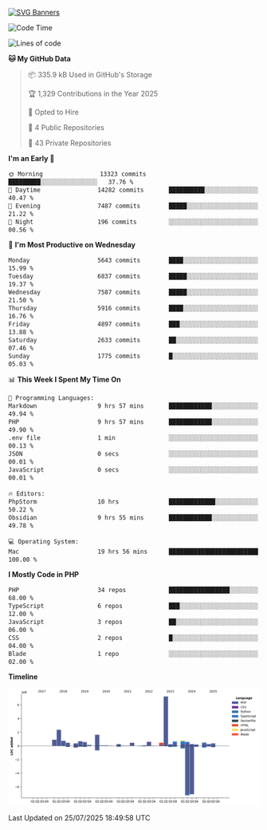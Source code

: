 [![SVG Banners](https://svg-banners.vercel.app/api?type=glitch&text1=Gere_Lajos%F0%9F%92%BB&width=800&height=400)](https://github.com/Akshay090/svg-banners)

<!--START_SECTION:waka-->
![Code Time](http://img.shields.io/badge/Code%20Time-2%2C707%20hrs%207%20mins-blue)

![Lines of code](https://img.shields.io/badge/From%20Hello%20World%20I%27ve%20Written-20.2%20million%20lines%20of%20code-blue)

**🐱 My GitHub Data** 

> 📦 335.9 kB Used in GitHub's Storage 
 > 
> 🏆 1,329 Contributions in the Year 2025
 > 
> 💼 Opted to Hire
 > 
> 📜 4 Public Repositories 
 > 
> 🔑 43 Private Repositories 
 > 
**I'm an Early 🐤** 

```text
🌞 Morning                13323 commits       █████████░░░░░░░░░░░░░░░░   37.76 % 
🌆 Daytime                14282 commits       ██████████░░░░░░░░░░░░░░░   40.47 % 
🌃 Evening                7487 commits        █████░░░░░░░░░░░░░░░░░░░░   21.22 % 
🌙 Night                  196 commits         ░░░░░░░░░░░░░░░░░░░░░░░░░   00.56 % 
```
📅 **I'm Most Productive on Wednesday** 

```text
Monday                   5643 commits        ████░░░░░░░░░░░░░░░░░░░░░   15.99 % 
Tuesday                  6837 commits        █████░░░░░░░░░░░░░░░░░░░░   19.37 % 
Wednesday                7587 commits        █████░░░░░░░░░░░░░░░░░░░░   21.50 % 
Thursday                 5916 commits        ████░░░░░░░░░░░░░░░░░░░░░   16.76 % 
Friday                   4897 commits        ███░░░░░░░░░░░░░░░░░░░░░░   13.88 % 
Saturday                 2633 commits        ██░░░░░░░░░░░░░░░░░░░░░░░   07.46 % 
Sunday                   1775 commits        █░░░░░░░░░░░░░░░░░░░░░░░░   05.03 % 
```


📊 **This Week I Spent My Time On** 

```text
💬 Programming Languages: 
Markdown                 9 hrs 57 mins       ████████████░░░░░░░░░░░░░   49.94 % 
PHP                      9 hrs 57 mins       ████████████░░░░░░░░░░░░░   49.90 % 
.env file                1 min               ░░░░░░░░░░░░░░░░░░░░░░░░░   00.13 % 
JSON                     0 secs              ░░░░░░░░░░░░░░░░░░░░░░░░░   00.01 % 
JavaScript               0 secs              ░░░░░░░░░░░░░░░░░░░░░░░░░   00.01 % 

🔥 Editors: 
PhpStorm                 10 hrs              █████████████░░░░░░░░░░░░   50.22 % 
Obsidian                 9 hrs 55 mins       ████████████░░░░░░░░░░░░░   49.78 % 

💻 Operating System: 
Mac                      19 hrs 56 mins      █████████████████████████   100.00 % 
```

**I Mostly Code in PHP** 

```text
PHP                      34 repos            █████████████████░░░░░░░░   68.00 % 
TypeScript               6 repos             ███░░░░░░░░░░░░░░░░░░░░░░   12.00 % 
JavaScript               3 repos             ██░░░░░░░░░░░░░░░░░░░░░░░   06.00 % 
CSS                      2 repos             █░░░░░░░░░░░░░░░░░░░░░░░░   04.00 % 
Blade                    1 repo              ░░░░░░░░░░░░░░░░░░░░░░░░░   02.00 % 
```



**Timeline**

![Lines of Code chart](https://raw.githubusercontent.com/gere-lajos/gere-lajos/main/assets/bar_graph.png)


 Last Updated on 25/07/2025 18:49:58 UTC
<!--END_SECTION:waka-->
